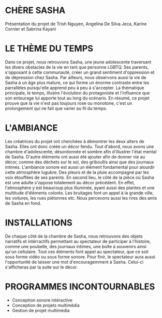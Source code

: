 # CHÈRE SASHA
Présentation du projet de Trish Nguyen, Angelina De Silva Jeca, Karine Cornier et Sabrina Kayani

# LE THÈME DU TEMPS
Dans ce projet, nous retrouvons Sasha, une jeune adolescente traversant les divers obstacles de la vie en tant que personne LGBTQ. Ses parents, s'opposant à cette communauté, créer un grand sentiment d'oppression et de dépression chez Sasha. Par ailleurs, nous observons aussi la vie de Sasha à un âge plus mature, ce qui forme un énorme contraste entre les parrallèles puisqu'elle apprend peu à peu à s'accepter. La thématique principale, le temps, illustre l'évolution du protagoniste et l'influence que son entourage lui apporte tout au long du scénario. En résumé, ce projet prouve que la vie n'est pas toujours rose ou monotone, c'est un prolongement qui ne fait que varier au fil du temps.

# L'AMBIANCE
Les créatrices du projet ont cherchées à démontrer les deux alters de Sasha. Elles ont donc créée un décor fendu. Tout d'abord, nous avons une chambre d'adolescente, désordonnée et sombre afin d'illustrer l'état mental de Sasha. D'autre éléments ont aussi été ajouter afin de donner vie au décor, comme des déchets sur le sol, des griboullis ainsi que des journaux intimes. L'ambiance sonore est aussi un élément fondamental pour alourdir cette atmosphère lugubre. Des pleurs et de la pluie accompagné par les voix étouffées de ses parents. En second lieu, le côté de la pièce où Sasha est une adulte s'oppose totalement au décor précédent. En effet, l'atmosphère y est beaucoup plus illuminée, ayant aussi des plantes et une multitude d'éléments colorés. Les bruitages font un appel à la grande ville, les voitures, les rues piétonnes etc. Nous percevons aussi les rires des amis de Sasha en fond.

# INSTALLATIONS
De chaque côté de la chambre de Sasha, nous retrouvons des objets narratifs et intérractifs permettant au spectateur de participer à l'histoire, comme une poubelle, des journaux intimes, une boîte à souvenirs ainsi qu'un cellulaire. Tout ces éléments font appel au spectateur, que ce soit sous forme vidéo ou sous forme sonore. Pour finir, le spectateur aura aussi l'opportunité de laisser une mot d'encouragemment à Sasha. Celui-ci s'afficheras par la suite sur le décor.

# PROGRAMMES INCONTOURNABLES
- Conception sonore intéractive
- Conception de projets multimédia
- Gestion de projet multimédia
